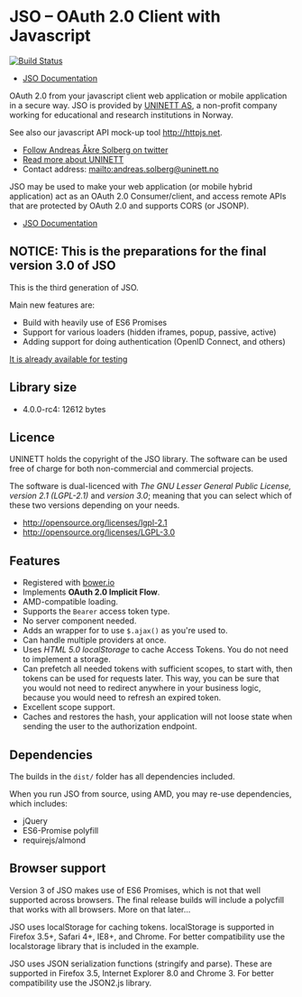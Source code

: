 # JSO – OAuth 2.0 Client with Javascript

[![Build Status](https://travis-ci.org/andreassolberg/jso.svg?branch=master)](https://travis-ci.org/andreassolberg/jso)

* [JSO Documentation](http://oauth.no/jso/)

OAuth 2.0 from your javascript client web application or mobile application in a secure way. JSO is provided by [UNINETT AS](http://www.uninett.no), a non-profit company working for educational and research institutions in Norway.

See also our javascript API mock-up tool <http://httpjs.net>.

* [Follow Andreas Åkre Solberg on twitter](https://twitter.com/erlang)
* [Read more about UNINETT](http://uninett.no)
* Contact address: <mailto:andreas.solberg@uninett.no>


JSO may be used to make your web application (or mobile hybrid application) act as an OAuth 2.0 Consumer/client, and access remote APIs that are protected by OAuth 2.0 and supports CORS (or JSONP).

* [JSO Documentation](http://oauth.no/jso/)

## NOTICE: This is the preparations for the final version 3.0 of JSO


This is the third generation of JSO.

Main new features are:

* Build with heavily use of ES6 Promises
* Support for various loaders (hidden iframes, popup, passive, active)
* Adding support for doing authentication (OpenID Connect, and others)


[It is already available for testing](http://oauth.no/jso)


## Library size

* 4.0.0-rc4: 12612 bytes

## Licence


UNINETT holds the copyright of the JSO library. The software can be used free of charge for both non-commercial and commercial projects.

The software is dual-licenced with *The GNU Lesser General Public License, version 2.1 (LGPL-2.1)* and *version 3.0*; meaning that you can select which of these two versions depending on your needs.

* <http://opensource.org/licenses/lgpl-2.1>
* <http://opensource.org/licenses/LGPL-3.0>


## Features

* Registered with [bower.io](http://bower.io)
* Implements **OAuth 2.0 Implicit Flow**.
* AMD-compatible loading.
* Supports the `Bearer` access token type.
* No server component needed.
* Adds an wrapper for to use `$.ajax()` as you're used to.
* Can handle multiple providers at once.
* Uses *HTML 5.0 localStorage* to cache Access Tokens. You do not need to implement a storage.
* Can prefetch all needed tokens with sufficient scopes, to start with, then tokens can be used for requests later. This way, you can be sure that you would not need to redirect anywhere in your business logic, because you would need to refresh an expired token.
* Excellent scope support.
* Caches and restores the hash, your application will not loose state when sending the user to the authorization endpoint.

## Dependencies

The builds in the `dist/` folder has all dependencies included.

When you run JSO from source, using AMD, you may re-use dependencies, which includes:

* jQuery
* ES6-Promise polyfill
* requirejs/almond


## Browser support

Version 3 of JSO makes use of ES6 Promises, which is not that well supported across browsers. The final release builds will include a polycfill that works with all browsers. More on that later...

JSO uses localStorage for caching tokens. localStorage is supported in Firefox 3.5+, Safari 4+, IE8+, and Chrome. For better compatibility use the localstorage library that is included in the example.

JSO uses JSON serialization functions (stringify and parse). These are supported in Firefox 3.5, Internet Explorer 8.0 and Chrome 3. For better compatibility use the JSON2.js library.
